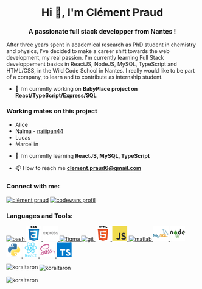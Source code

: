 <h1 align="center">Hi 👋, I'm Clément Praud</h1>
<h3 align="center">A passionate full stack developper from Nantes !</h3>

<p>After three years spent in academical research as PhD student in chemistry and physics, I've decided to make a career shift towards the web development, my real passion. I'm currently learning Full Stack developpement basics in ReactJS, NodeJS, MySQL, TypeScript and HTML/CSS, in the Wild Code School in Nantes. I really would like to be part of a company, to learn and to contribute as internship student.</p>

- 🔭 I’m currently working on **BabyPlace project on React/TypeScript/Express/SQL**
<h3>Working mates on this project</h3>
<ul>
  <li>Alice</li>
  <li>Naïma - <a href="https://github.com/naiiipan44" alt="towards Naïma's GitHub">naiiipan44<a/></li>
  <li>Lucas</li>
  <li>Marcellin</li>
</ul>

- 🌱 I’m currently learning **ReactJS, MySQL, TypeScript**

- 📫 How to reach me **clement.praud6@gmail.com**

<h3 align="left">Connect with me:</h3>
<p align="left">
<a href="https://linkedin.com/in/clément praud" target="blank"><img align="center" src="https://raw.githubusercontent.com/rahuldkjain/github-profile-readme-generator/master/src/images/icons/Social/linked-in-alt.svg" alt="clément praud" height="30" width="40" /></a>
<a href="https://www.codewars.com/users/Koraltaron" target="blank"><img align="center" src="https://dka575ofm4ao0.cloudfront.net/pages-transactional_logos/retina/224027/cw-512-12b281b9-f8a8-4512-9050-dcc2a2c7bb89.png" alt="codewars profil" height="40" width="40" /></a>
</p>

<h3 align="left">Languages and Tools:</h3>
<p align="left"> <a href="https://www.gnu.org/software/bash/" target="_blank" rel="noreferrer"> <img src="https://www.vectorlogo.zone/logos/gnu_bash/gnu_bash-icon.svg" alt="bash" width="40" height="40"/> </a> <a href="https://www.w3schools.com/css/" target="_blank" rel="noreferrer"> <img src="https://raw.githubusercontent.com/devicons/devicon/master/icons/css3/css3-original-wordmark.svg" alt="css3" width="40" height="40"/> </a> <a href="https://expressjs.com" target="_blank" rel="noreferrer"> <img src="https://raw.githubusercontent.com/devicons/devicon/master/icons/express/express-original-wordmark.svg" alt="express" width="40" height="40"/> </a> <a href="https://www.figma.com/" target="_blank" rel="noreferrer"> <img src="https://www.vectorlogo.zone/logos/figma/figma-icon.svg" alt="figma" width="40" height="40"/> </a> <a href="https://git-scm.com/" target="_blank" rel="noreferrer"> <img src="https://www.vectorlogo.zone/logos/git-scm/git-scm-icon.svg" alt="git" width="40" height="40"/> </a> <a href="https://www.w3.org/html/" target="_blank" rel="noreferrer"> <img src="https://raw.githubusercontent.com/devicons/devicon/master/icons/html5/html5-original-wordmark.svg" alt="html5" width="40" height="40"/> </a> <a href="https://developer.mozilla.org/en-US/docs/Web/JavaScript" target="_blank" rel="noreferrer"> <img src="https://raw.githubusercontent.com/devicons/devicon/master/icons/javascript/javascript-original.svg" alt="javascript" width="40" height="40"/> </a> <a href="https://www.mathworks.com/" target="_blank" rel="noreferrer"> <img src="https://upload.wikimedia.org/wikipedia/commons/2/21/Matlab_Logo.png" alt="matlab" width="40" height="40"/> </a> <a href="https://www.mysql.com/" target="_blank" rel="noreferrer"> <img src="https://raw.githubusercontent.com/devicons/devicon/master/icons/mysql/mysql-original-wordmark.svg" alt="mysql" width="40" height="40"/> </a> <a href="https://nodejs.org" target="_blank" rel="noreferrer"> <img src="https://raw.githubusercontent.com/devicons/devicon/master/icons/nodejs/nodejs-original-wordmark.svg" alt="nodejs" width="40" height="40"/> </a> <a href="https://www.python.org" target="_blank" rel="noreferrer"> <img src="https://raw.githubusercontent.com/devicons/devicon/master/icons/python/python-original.svg" alt="python" width="40" height="40"/> </a> <a href="https://reactjs.org/" target="_blank" rel="noreferrer"> <img src="https://raw.githubusercontent.com/devicons/devicon/master/icons/react/react-original-wordmark.svg" alt="react" width="40" height="40"/> </a> <a href="https://sass-lang.com" target="_blank" rel="noreferrer"> <img src="https://raw.githubusercontent.com/devicons/devicon/master/icons/sass/sass-original.svg" alt="sass" width="40" height="40"/> </a> <a href="https://www.typescriptlang.org/" target="_blank" rel="noreferrer"> <img src="https://raw.githubusercontent.com/devicons/devicon/master/icons/typescript/typescript-original.svg" alt="typescript" width="40" height="40"/> </a> </p>

<p><img align="left" src="https://github-readme-stats.vercel.app/api/top-langs?username=koraltaron&show_icons=true&locale=en&layout=compact" alt="koraltaron" /></p>

<p>&nbsp;<img align="center" src="https://github-readme-stats.vercel.app/api?username=koraltaron&show_icons=true&locale=en" alt="koraltaron" /></p>

<p><img align="center" src="https://github-readme-streak-stats.herokuapp.com/?user=koraltaron&" alt="koraltaron" /></p>

